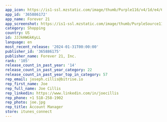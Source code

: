 ```yaml
---
app_icon: https://is1-ssl.mzstatic.com/image/thumb/Purple116/v4/1d/e4/60/1de46013-7a04-9388-848e-d28f55843d99/F21AppIcon-0-0-1x_U007emarketing-0-7-0-85-220.png/1024x1024bb.png
app_id: '365886172'
app_name: Forever 21
app_screenshot: https://is1-ssl.mzstatic.com/image/thumb/PurpleSource116/v4/88/f8/2b/88f82bd4-c194-1b48-f2b4-ff87c657ed4f/bc78a727-406b-4732-bd3a-ec87681fb56a_PRESPRING_IPHONE_6.5_DISPLAY_01.jpg/1242x2688bb.png
category: Shopping
country: US
id: JJJkHWGkKyLL
language: en
most_recent_release: '2024-01-31T00:00:00'
publisher_id: '365886175'
publisher_name: Forever 21, Inc.
rank: '105'
release_count_in_past_year: '14'
release_count_in_past_year_category: 22
release_count_in_past_year_top_in_category: 57
rep_email: joseph.cillis@bitrise.io
rep_first_name: Joe
rep_full_name: Joe Cillis
rep_linkedin: https://www.linkedin.com/in/joecillis
rep_phone: +1 518-258-1902
rep_photo: joe.jpg
rep_title: Account Manager
store: itunes_connect
---
```

